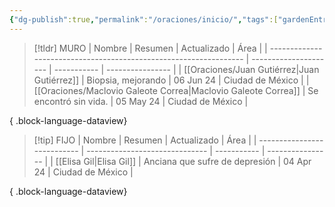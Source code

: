 ```yaml
---
{"dg-publish":true,"permalink":"/oraciones/inicio/","tags":["gardenEntry"]}
---
```


> [!tldr] MURO 
>  | Nombre                                                            | Resumen               | Actualizado | Área             |
> | ----------------------------------------------------------------- | --------------------- | ----------- | ---------------- |
> | [[Oraciones/Juan Gutiérrez\|Juan Gutiérrez]]                   | Biopsia, mejorando    | 06 Jun 24   | Ciudad de México |
> | [[Oraciones/Maclovio Galeote Correa\|Maclovio Galeote Correa]] | Se encontró sin vida. | 05 May 24   | Ciudad de México |
> 
{ .block-language-dataview}

> [!tip] FIJO 
>  | Nombre                      | Resumen                        | Actualizado | Área             |
> | --------------------------- | ------------------------------ | ----------- | ---------------- |
> | [[Elisa Gil\|Elisa Gil]] | Anciana que sufre de depresión | 04 Apr 24   | Ciudad de México |
> 
{ .block-language-dataview}


